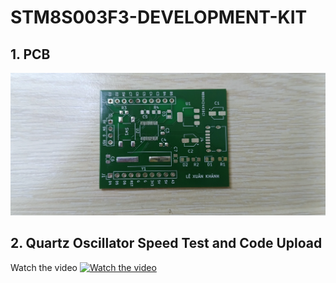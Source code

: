 # STM8S003F3-DEVELOPMENT-KIT

## 1. PCB
![Result Screenshot](image/done.jpg)

## 2. Quartz Oscillator Speed Test and Code Upload
Watch the video
[![Watch the video](https://img.youtube.com/vi/pY3Oz2A5OzA/0.jpg)](https://www.youtube.com/watch?v=pY3Oz2A5OzA)
